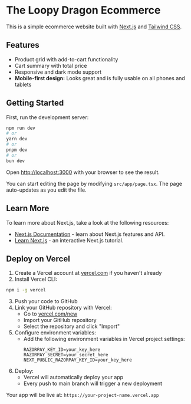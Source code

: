 # The Loopy Dragon Ecommerce

This is a simple ecommerce website built with [Next.js](https://nextjs.org) and [Tailwind CSS](https://tailwindcss.com).

## Features

- Product grid with add-to-cart functionality
- Cart summary with total price
- Responsive and dark mode support
- **Mobile-first design:** Looks great and is fully usable on all phones and tablets

## Getting Started

First, run the development server:

```bash
npm run dev
# or
yarn dev
# or
pnpm dev
# or
bun dev
```

Open [http://localhost:3000](http://localhost:3000) with your browser to see the result.

You can start editing the page by modifying `src/app/page.tsx`. The page auto-updates as you edit the file.

## Learn More

To learn more about Next.js, take a look at the following resources:

- [Next.js Documentation](https://nextjs.org/docs) - learn about Next.js features and API.
- [Learn Next.js](https://nextjs.org/learn) - an interactive Next.js tutorial.

## Deploy on Vercel

1. Create a Vercel account at [vercel.com](https://vercel.com) if you haven't already
2. Install Vercel CLI:
```bash
npm i -g vercel
```
3. Push your code to GitHub
4. Link your GitHub repository with Vercel:
   - Go to [vercel.com/new](https://vercel.com/new)
   - Import your GitHub repository
   - Select the repository and click "Import"
5. Configure environment variables:
   - Add the following environment variables in Vercel project settings:
     ```
     RAZORPAY_KEY_ID=your_key_here
     RAZORPAY_SECRET=your_secret_here
     NEXT_PUBLIC_RAZORPAY_KEY_ID=your_key_here
     ```
6. Deploy:
   - Vercel will automatically deploy your app
   - Every push to main branch will trigger a new deployment

Your app will be live at: `https://your-project-name.vercel.app`

